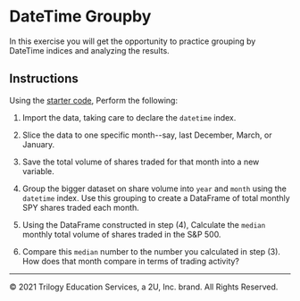 # DateTime Groupby

In this exercise you will get the opportunity to practice grouping by DateTime indices and analyzing the results.

## Instructions

Using the [starter code](Unsolved/spy-groupby.ipynb), Perform the following:

1. Import the data, taking care to declare the `datetime` index.

2. Slice the data to one specific month--say, last December, March, or January.

3. Save the total volume of shares traded for that month into a new variable.

4. Group the bigger dataset on share volume into `year` and `month` using the `datetime` index. Use this grouping to create a DataFrame of total monthly SPY shares traded each month.

5. Using the DataFrame constructed in step (4), Calculate the `median` monthly total volume of shares traded in the S&P 500.

6. Compare this `median` number to the number you calculated in step (3). How does that month compare in terms of trading activity?

---

© 2021 Trilogy Education Services, a 2U, Inc. brand. All Rights Reserved.
